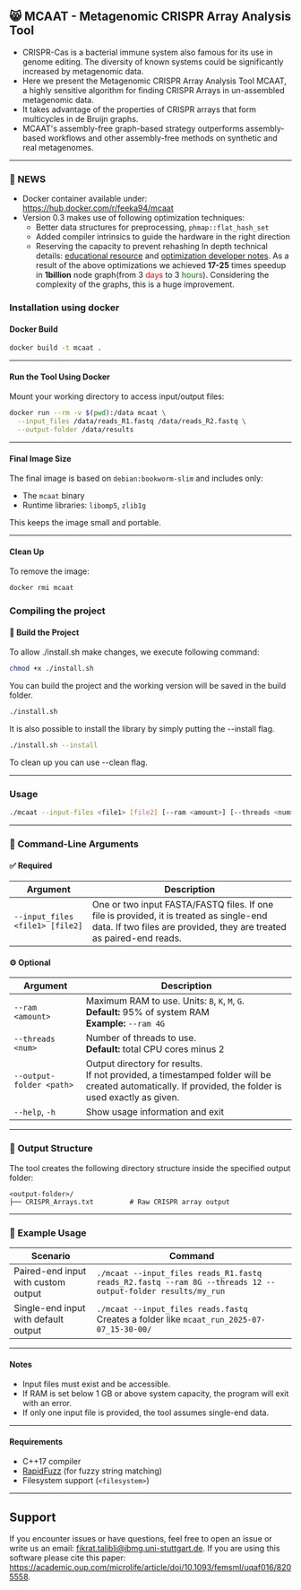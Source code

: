 ## 😸 MCAAT - Metagenomic CRISPR Array Analysis Tool

- CRISPR-Cas is a bacterial immune system also famous for its use in genome editing. The diversity of known systems could be significantly increased by metagenomic data. 
- Here we present the Metagenomic CRISPR Array Analysis Tool MCAAT, a highly sensitive algorithm for finding CRISPR Arrays in un-assembled metagenomic data. 
- It takes advantage of the properties of CRISPR arrays that form multicycles in de Bruijn graphs. 
- MCAAT's assembly-free graph-based strategy outperforms assembly-based workflows and other assembly-free methods on synthetic and real metagenomes. 
---

### 🥳 NEWS
- Docker container available under: https://hub.docker.com/r/feeka94/mcaat
- Version 0.3 makes use of following optimization techniques:
  - Better data structures for preprocessing, `phmap::flat_hash_set`
  - Added compiler intrinsics to guide the hardware in the right direction
  - Reserving the capacity to prevent rehashing
In depth technical details: [educational resource](./src/z_educational_guide.md) and [optimization developer notes](./src/z_optimization_dev_notes.md). As a result of the above optimizations we achieved __17-25__ times speedup in __1billion__ node graph(from 3 <span style="color:red">days</span> to 3 <span style="color:green">hours</span>). Considering the complexity of the graphs, this is a huge improvement.


### Installation using docker
#### Docker Build

```bash
docker build -t mcaat .
```

---

#### Run the Tool Using Docker

Mount your working directory to access input/output files:

```bash
docker run --rm -v $(pwd):/data mcaat \
  --input_files /data/reads_R1.fastq /data/reads_R2.fastq \
  --output-folder /data/results
```

---

#### Final Image Size

The final image is based on `debian:bookworm-slim` and includes only:

- The `mcaat` binary
- Runtime libraries: `libomp5`, `zlib1g`

This keeps the image small and portable.

---

#### Clean Up

To remove the image:

```bash
docker rmi mcaat
```

### Compiling the project

#### 🔧 Build the Project
To allow ./install.sh make changes, we execute following command:
```bash
chmod +x ./install.sh
```
You can build the project and the working version will be saved in the build folder.
```bash
./install.sh
```
It is also possible to install the library by simply putting the --install flag.
```bash
./install.sh --install
```
To clean up you can use --clean flag.

---


### Usage

```bash
./mcaat --input-files <file1> [file2] [--ram <amount>] [--threads <num>] [--output-folder <path>] [--help]
```

---
### 🧾 Command-Line Arguments

#### ✅ Required

| Argument                  | Description                                                                 |
|---------------------------|-----------------------------------------------------------------------------|
| `--input_files <file1> [file2]` | One or two input FASTA/FASTQ files. If one file is provided, it is treated as single-end data. If two files are provided, they are treated as paired-end reads. |

#### ⚙️ Optional

| Argument                  | Description                                                                 |
|---------------------------|-----------------------------------------------------------------------------|
| `--ram <amount>`          | Maximum RAM to use. Units: `B`, `K`, `M`, `G`. <br>**Default:** 95% of system RAM <br>**Example:** `--ram 4G` |
| `--threads <num>`         | Number of threads to use. <br>**Default:** total CPU cores minus 2          |
| `--output-folder <path>`  | Output directory for results. <br>If not provided, a timestamped folder will be created automatically. If provided, the folder is used exactly as given. |
| `--help`, `-h`            | Show usage information and exit                                            |

---

### 📁 Output Structure

The tool creates the following directory structure inside the specified output folder:

```
<output-folder>/
├── CRISPR_Arrays.txt         # Raw CRISPR array output
```

---

### 🧪 Example Usage

| Scenario                     | Command                                                                 |
|-----------------------------|-------------------------------------------------------------------------|
| Paired-end input with custom output | `./mcaat --input_files reads_R1.fastq reads_R2.fastq --ram 8G --threads 12 --output-folder results/my_run` |
| Single-end input with default output | `./mcaat --input_files reads.fastq` <br>Creates a folder like `mcaat_run_2025-07-07_15-30-00/` |


---

#### Notes

- Input files must exist and be accessible.
- If RAM is set below 1 GB or above system capacity, the program will exit with an error.
- If only one input file is provided, the tool assumes single-end data.

---

#### Requirements

- C++17 compiler
- [RapidFuzz](https://github.com/maxbachmann/rapidfuzz-cpp) (for fuzzy string matching)
- Filesystem support (`<filesystem>`)

---

## Support

If you encounter issues or have questions, feel free to open an issue or write us an email: fikrat.talibli@ibmg.uni-stuttgart.de. If you are using this software please cite this paper: https://academic.oup.com/microlife/article/doi/10.1093/femsml/uqaf016/8205558.
